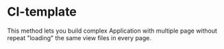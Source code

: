 # CI-template
This method lets you build complex Application with multiple page without repeat "loading" the same view files in every page. 
